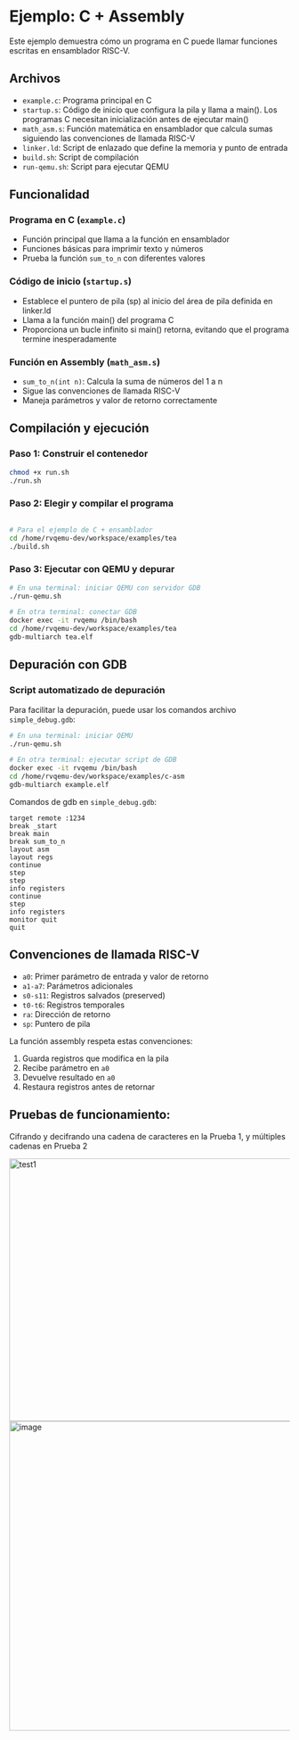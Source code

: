 # Ejemplo: C + Assembly

Este ejemplo demuestra cómo un programa en C puede llamar funciones escritas en ensamblador RISC-V.

## Archivos

- `example.c`: Programa principal en C
- `startup.s`: Código de inicio que configura la pila y llama a main(). Los programas C necesitan inicialización antes de ejecutar main()
- `math_asm.s`: Función matemática en ensamblador que calcula sumas siguiendo las convenciones de llamada RISC-V
- `linker.ld`: Script de enlazado que define la memoria y punto de entrada
- `build.sh`: Script de compilación
- `run-qemu.sh`: Script para ejecutar QEMU

## Funcionalidad

### Programa en C (`example.c`)
- Función principal que llama a la función en ensamblador
- Funciones básicas para imprimir texto y números
- Prueba la función `sum_to_n` con diferentes valores

### Código de inicio (`startup.s`)
- Establece el puntero de pila (sp) al inicio del área de pila definida en linker.ld
- Llama a la función main() del programa C
- Proporciona un bucle infinito si main() retorna, evitando que el programa termine inesperadamente

### Función en Assembly (`math_asm.s`)
- `sum_to_n(int n)`: Calcula la suma de números del 1 a n
- Sigue las convenciones de llamada RISC-V
- Maneja parámetros y valor de retorno correctamente

## Compilación y ejecución

### Paso 1: Construir el contenedor
```bash
chmod +x run.sh
./run.sh
```

### Paso 2: Elegir y compilar el programa
```bash

# Para el ejemplo de C + ensamblador
cd /home/rvqemu-dev/workspace/examples/tea
./build.sh
```

### Paso 3: Ejecutar con QEMU y depurar
```bash
# En una terminal: iniciar QEMU con servidor GDB
./run-qemu.sh

# En otra terminal: conectar GDB
docker exec -it rvqemu /bin/bash
cd /home/rvqemu-dev/workspace/examples/tea
gdb-multiarch tea.elf
```

## Depuración con GDB

### Script automatizado de depuración
Para facilitar la depuración, puede usar los comandos archivo `simple_debug.gdb`:

```bash
# En una terminal: iniciar QEMU
./run-qemu.sh

# En otra terminal: ejecutar script de GDB
docker exec -it rvqemu /bin/bash
cd /home/rvqemu-dev/workspace/examples/c-asm
gdb-multiarch example.elf 
```

Comandos de gdb en `simple_debug.gdb`:
```gdb
target remote :1234
break _start
break main
break sum_to_n
layout asm
layout regs
continue
step
step
info registers
continue
step
info registers
monitor quit
quit
```

## Convenciones de llamada RISC-V

- `a0`: Primer parámetro de entrada y valor de retorno
- `a1-a7`: Parámetros adicionales
- `s0-s11`: Registros salvados (preserved)
- `t0-t6`: Registros temporales
- `ra`: Dirección de retorno
- `sp`: Puntero de pila

La función assembly respeta estas convenciones:
1. Guarda registros que modifica en la pila
2. Recibe parámetro en `a0`
3. Devuelve resultado en `a0`
4. Restaura registros antes de retornar


## Pruebas de funcionamiento:

Cifrando y decifrando una cadena de caracteres en la Prueba 1, y múltiples cadenas en Prueba 2

<img width="1458" height="471" alt="test1" src="https://github.com/user-attachments/assets/1e21807b-ce7b-4922-8d69-dd6f6cde020c" />

<img width="1453" height="555" alt="image" src="https://github.com/user-attachments/assets/4d3fa279-51bc-433d-a2a0-26c6cc0f0452" />
